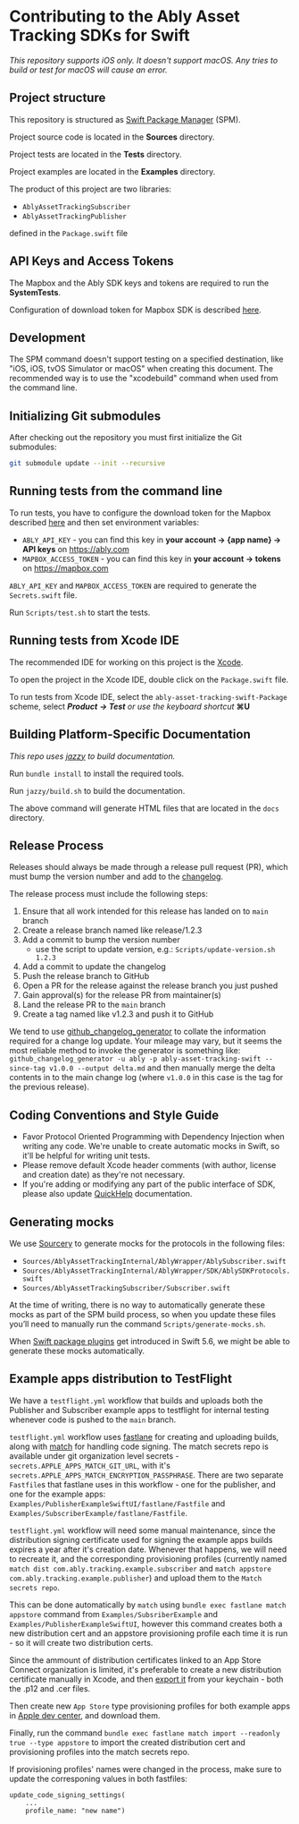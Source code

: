 # Contributing to the Ably Asset Tracking SDKs for Swift

_This repository supports iOS only. It doesn't support macOS. Any tries to build or test for macOS will cause an error._

## Project structure

This repository is structured as [Swift Package Manager](https://github.com/apple/swift-package-manager) (SPM).

Project source code is located in the **Sources** directory.

Project tests are located in the **Tests** directory.

Project examples are located in the **Examples** directory.

The product of this project are two libraries:

- `AblyAssetTrackingSubscriber`
- `AblyAssetTrackingPublisher`

defined in the `Package.swift` file

## API Keys and Access Tokens

The Mapbox and the Ably SDK keys and tokens are required to run the **SystemTests**.

Configuration of download token for Mapbox SDK is described [here](https://docs.mapbox.com/ios/search/guides/install/#configure-credentials).

## Development

The SPM command doesn't support testing on a specified destination, like "iOS, iOS, tvOS Simulator or macOS" when creating this document. The recommended way is to use the "xcodebuild" command when used from the command line.

## Initializing Git submodules

After checking out the repository you must first initialize the Git submodules:

```bash
git submodule update --init --recursive
```

## Running tests from the command line

To run tests, you have to configure the download token for the Mapbox described [here](https://docs.mapbox.com/ios/search/guides/install/#configure-credentials) and then set environment variables:

- `ABLY_API_KEY` - you can find this key in **your account -> {app name} -> API keys** on https://ably.com
- `MAPBOX_ACCESS_TOKEN` - you can find this key in **your account -> tokens** on https://mapbox.com

`ABLY_API_KEY` and `MAPBOX_ACCESS_TOKEN` are required to generate the `Secrets.swift` file.

Run `Scripts/test.sh` to start the tests.

## Running tests from Xcode IDE

The recommended IDE for working on this project is the [Xcode](https://developer.apple.com/xcode/).

To open the project in the Xcode IDE, double click on the `Package.swift` file.

To run tests from Xcode IDE, select the `ably-asset-tracking-swift-Package` scheme, select **_Product_** **_\-> Test_** _or use the keyboard shortcut_ **⌘U**

## Building Platform-Specific Documentation

_This repo uses_ [_jazzy_](https://github.com/realm/jazzy) _to build documentation._

Run `bundle install` to install the required tools.

Run `jazzy/build.sh` to build the documentation.

The above command will generate HTML files that are located in the `docs` directory.

## Release Process

Releases should always be made through a release pull request (PR), which must bump the version number and add to the [changelog](https://github.com/ably/ably-asset-tracking-swift/blob/main/CHANGELOG.md).

The release process must include the following steps:

1.  Ensure that all work intended for this release has landed on to `main` branch
2.  Create a release branch named like release/1.2.3
3.  Add a commit to bump the version number
	- use the script to update version, e.g.: `Scripts/update-version.sh 1.2.3`
4.  Add a commit to update the changelog
5.  Push the release branch to GitHub
6.  Open a PR for the release against the release branch you just pushed
7.  Gain approval(s) for the release PR from maintainer(s)
8.  Land the release PR to the `main` branch
9.  Create a tag named like v1.2.3 and push it to GitHub

We tend to use [github_changelog_generator](https://github.com/skywinder/Github-Changelog-Generator) to collate the information required for a change log update.
Your mileage may vary, but it seems the most reliable method to invoke the generator is something like:
`github_changelog_generator -u ably -p ably-asset-tracking-swift --since-tag v1.0.0 --output delta.md`
and then manually merge the delta contents in to the main change log (where `v1.0.0` in this case is the tag for the previous release).

## Coding Conventions and Style Guide

- Favor Protocol Oriented Programming with Dependency Injection when writing any code. We're unable to create automatic mocks in Swift, so it'll be helpful for writing unit tests.
- Please remove default Xcode header comments (with author, license and creation date) as they're not necessary.
- If you're adding or modifying any part of the public interface of SDK, please also update [QuickHelp](https://developer.apple.com/library/archive/documentation/Xcode/Reference/xcode_markup_formatting_ref/SymbolDocumentation.html#//apple_ref/doc/uid/TP40016497-CH51-SW1) documentation.

## Generating mocks

We use [Sourcery](https://github.com/krzysztofzablocki/Sourcery) to generate mocks for the protocols in the following files:

- `Sources/AblyAssetTrackingInternal/AblyWrapper/AblySubscriber.swift`
- `Sources/AblyAssetTrackingInternal/AblyWrapper/SDK/AblySDKProtocols.swift`
- `Sources/AblyAssetTrackingSubscriber/Subscriber.swift`

At the time of writing, there is no way to automatically generate these mocks as part of the SPM build process, so when you update these files you’ll need to manually run the command `Scripts/generate-mocks.sh`.

When [Swift package plugins](https://developer.apple.com/videos/play/wwdc2022/110359/) get introduced in Swift 5.6, we might be able to generate these mocks automatically.

## Example apps distribution to TestFlight

We have a `testflight.yml` workflow that builds and uploads both the Publisher and Subscriber example apps to testflight for internal testing whenever code is pushed to the `main` branch.

`testflight.yml` workflow uses [fastlane](https://docs.fastlane.tools/) for creating and uploading builds, along with [match](https://docs.fastlane.tools/actions/match/) for handling code signing. The match secrets repo is available under git organization level secrets - `secrets.APPLE_APPS_MATCH_GIT_URL`, with it's `secrets.APPLE_APPS_MATCH_ENCRYPTION_PASSPHRASE`.
There are two separate `Fastfile`s that fastlane uses in this workflow - one for the publisher, and one for the example apps: `Examples/PublisherExampleSwiftUI/fastlane/Fastfile` and `Examples/SubscriberExample/fastlane/Fastfile`.

`testflight.yml` workflow will need some manual maintenance, since the distribution signing certificate used for signing the example apps builds expires a year after it's creation date. 
Whenever that happens, we will need to recreate it, and the corresponding provisioning profiles (currently named `match dist com.ably.tracking.example.subscriber` and `match appstore com.ably.tracking.example.publisher`) and upload them to the `Match secrets repo`.

This can be done automatically by `match` using `bundle exec fastlane match appstore` command from `Examples/SubsriberExample` and `Examples/PublisherExampleSwiftUI`, however this command creates both a new distribution cert and an appstore provisioning profile each time it is run - so it will create two distribution certs. 

Since the ammount of distribution certificates linked to an App Store Connect organization is limited, it's preferable to create a new distribution certificate manually in Xcode, and then [export it](https://sarunw.com/posts/how-to-share-ios-distribution-certificate/#exporting-a-certificate) from your keychain - both the .p12 and .cer files.

Then create new `App Store` type provisioning profiles for both example apps in [Apple dev center](https://developer.apple.com/account/resources/profiles/list), and download them.

Finally, run the command `bundle exec fastlane match import --readonly true --type appstore` to import the created distribution cert and provisioning profiles into the match secrets repo.

If provisioning profiles' names were changed in the process, make sure to update the corresponing values in both fastfiles: 
```
update_code_signing_settings(
    ...
    profile_name: "new name")
```
